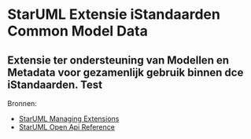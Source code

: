 # StarUML Extensie iStandaarden Common Model Data

Extensie ter ondersteuning van Modellen en Metadata voor gezamenlijk gebruik binnen dce iStandaarden.
Test
---

Bronnen:

- [StarUML Managing Extensions](https://docs.staruml.io/user-guide/managing-extensions)
- [StarUML Open Api Reference](https://files.staruml.io/api-docs/6.0.0/api/index.html)


